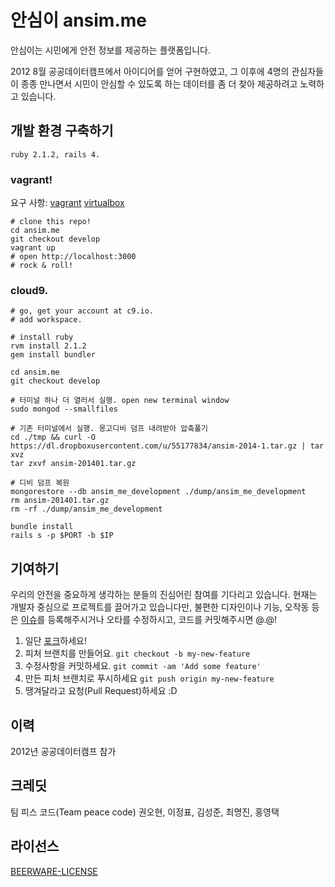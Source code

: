 # 안심이 ansim.me

안심이는 시민에게 안전 정보를 제공하는 플랫폼입니다.

2012 8월 공공데이터캠프에서 아이디어를 얻어 구현하였고, 그 이후에 4명의 관심자들이 종종 만나면서 시민이 안심할 수 있도록 하는 데이터를 좀 더 찾아 제공하려고 노력하고 있습니다.

## 개발 환경 구축하기

`ruby 2.1.2, rails 4.`

### vagrant!
요구 사항: [vagrant](https://www.vagrantup.com) [virtualbox](https://www.virtualbox.org)

```
# clone this repo!
cd ansim.me
git checkout develop
vagrant up
# open http://localhost:3000
# rock & roll!
```

### cloud9.
```
# go, get your account at c9.io.
# add workspace.

# install ruby
rvm install 2.1.2
gem install bundler

cd ansim.me
git checkout develop

# 터미널 하나 더 열러서 실행. open new terminal window
sudo mongod --smallfiles

# 기존 터미널에서 실행. 몽고디비 덤프 내려받아 압축풀기
cd ./tmp && curl -O https://dl.dropboxusercontent.com/u/55177834/ansim-2014-1.tar.gz | tar xvz
tar zxvf ansim-201401.tar.gz

# 디비 덤프 복원
mongorestore --db ansim_me_development ./dump/ansim_me_development
rm ansim-201401.tar.gz
rm -rf ./dump/ansim_me_development

bundle install
rails s -p $PORT -b $IP
```

## 기여하기
우리의 안전을 중요하게 생각하는 분들의 진심어린 참여를 기다리고 있습니다. 현재는 개발자 중심으로 프로젝트를 끌어가고 있습니다만, 불편한 디자인이나 기능, 오작동 등은 [이슈](https://github.com/peace-code/ansim.me/issues)를 등록해주시거나 오타를 수정하시고, 코드를 커밋해주시면 @.@!

1. 일단 [포크](https://github.com/peace-code/ansim.me/fork)하세요!
2. 피처 브랜치를 만들어요. `git checkout -b my-new-feature`
3. 수정사항을 커밋하세요. `git commit -am 'Add some feature'`
4. 만든 피처 브랜치로 푸시하세요 `git push origin my-new-feature`
5. 땡겨달라고 요청(Pull Request)하세요 :D

## 이력

2012년 공공데이터캠프 참가

## 크레딧
팀 피스 코드(Team peace code)
권오현, 이정표, 김성준, 최명진, 홍영택


## 라이선스
[BEERWARE-LICENSE](https://raw.githubusercontent.com/peace-code/ansim.me/master/BEERWARE-LICENSE)
